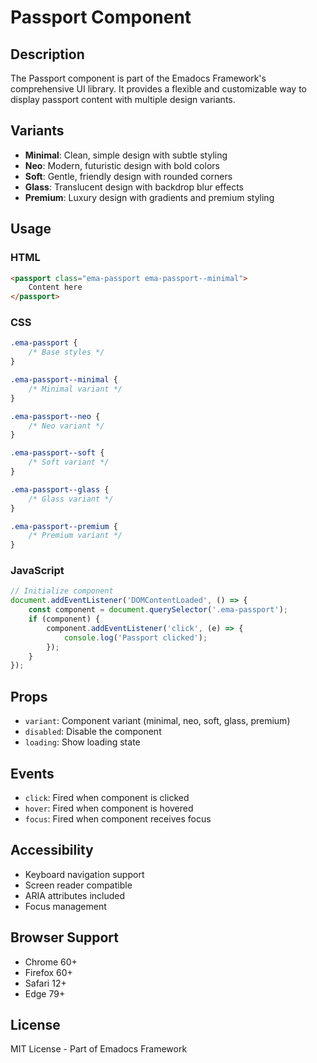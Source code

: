 # Passport Component

## Description
The Passport component is part of the Emadocs Framework's comprehensive UI library. It provides a flexible and customizable way to display passport content with multiple design variants.

## Variants
- **Minimal**: Clean, simple design with subtle styling
- **Neo**: Modern, futuristic design with bold colors
- **Soft**: Gentle, friendly design with rounded corners
- **Glass**: Translucent design with backdrop blur effects
- **Premium**: Luxury design with gradients and premium styling

## Usage

### HTML
```html
<passport class="ema-passport ema-passport--minimal">
    Content here
</passport>
```

### CSS
```css
.ema-passport {
    /* Base styles */
}

.ema-passport--minimal {
    /* Minimal variant */
}

.ema-passport--neo {
    /* Neo variant */
}

.ema-passport--soft {
    /* Soft variant */
}

.ema-passport--glass {
    /* Glass variant */
}

.ema-passport--premium {
    /* Premium variant */
}
```

### JavaScript
```javascript
// Initialize component
document.addEventListener('DOMContentLoaded', () => {
    const component = document.querySelector('.ema-passport');
    if (component) {
        component.addEventListener('click', (e) => {
            console.log('Passport clicked');
        });
    }
});
```

## Props
- `variant`: Component variant (minimal, neo, soft, glass, premium)
- `disabled`: Disable the component
- `loading`: Show loading state

## Events
- `click`: Fired when component is clicked
- `hover`: Fired when component is hovered
- `focus`: Fired when component receives focus

## Accessibility
- Keyboard navigation support
- Screen reader compatible
- ARIA attributes included
- Focus management

## Browser Support
- Chrome 60+
- Firefox 60+
- Safari 12+
- Edge 79+

## License
MIT License - Part of Emadocs Framework
